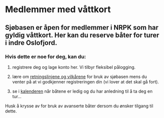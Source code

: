 # Medlemmer med våttkort

## Sjøbasen er åpen for medlemmer i NRPK som har gyldig våttkort. Her kan du reserve båter for turer i indre Oslofjord.

### Hvis dette er noe for deg, kan du:

1. registrere deg og lage konto her. Vi tilbyr fleksibel pålogging.

2. lære om [retningslinjene og vilkårene](/retningslinjer) for bruk av sjøbasen
   mens du venter på at vi godkjenner registreringen din (vi lover at det skal
   gå fort).

3. se i [kalenderen](/kalender) når båtene er ledig og du har anledning til å ta
   deg en tur...

Husk å krysse av for bruk av avanserte båter dersom du ønsker tilgang til dette.
                    
